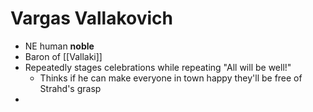 # Vargas Vallakovich
* NE human **noble**
* Baron of [[Vallaki]]
* Repeatedly stages celebrations while repeating "All will be well!"
  * Thinks if he can make everyone in town happy they'll be free of Strahd's grasp
* 